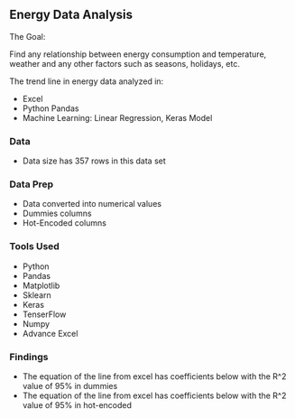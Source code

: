 ## Energy Data Analysis 

The Goal:

Find any relationship between energy consumption and temperature, weather and any other factors such as seasons, holidays, etc. 

The trend line in energy data analyzed in: 

* Excel
* Python Pandas
* Machine Learning: Linear Regression, Keras Model

### Data 
* Data size has 357 rows in this data set

### Data Prep
* Data converted into numerical values 
* Dummies columns
* Hot-Encoded columns

### Tools Used 
* Python
* Pandas
* Matplotlib
* Sklearn
* Keras
* TenserFlow
* Numpy 
* Advance Excel

### Findings 

* The equation of the line from excel has coefficients below with the R^2 value of 95% in dummies 
* The equation of the line from excel has coefficients below with the R^2 value of 95% in hot-encoded 